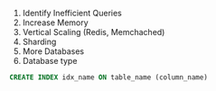 1. Identify Inefficient Queries
2. Increase Memory
3. Vertical Scaling (Redis, Memchached)
4. Sharding
5. More Databases
6. Database type

```sql
CREATE INDEX idx_name ON table_name (column_name)
```
